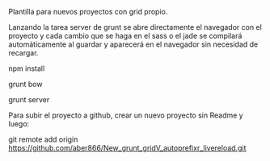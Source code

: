Plantilla para nuevos proyectos con grid propio.

Lanzando la tarea server de grunt se abre directamente el navegador con el proyecto y cada cambio que se haga en el sass 
o el jade se compilará automáticamente al guardar y aparecerá en el navegador sin necesidad de recargar.

npm install

grunt bow

grunt server

Para subir el proyecto a github, crear un nuevo proyecto sin Readme y luego:

git remote add origin https://github.com/aber866/New_grunt_gridV_autoprefixr_livereload.git